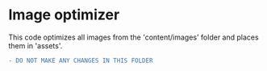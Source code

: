 # Image optimizer

This code optimizes all images from the 'content/images' folder and places them in 'assets'.

```diff
- DO NOT MAKE ANY CHANGES IN THIS FOLDER
```